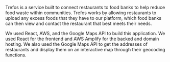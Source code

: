 Trefos is a service built to connect restaurants to food banks to help reduce food waste within communities. Trefos works by allowing restaurants to upload any excess foods that they have to our platform, which food banks can then view and contact the restaurant that best meets their needs.

We used React, AWS, and the Google Maps API to build this application. We used React for the frontend and AWS Amplify for the backed and domain hosting. We also used the Google Maps API to get the addresses of restaurants and display them on an interactive map through their geocoding functions.
